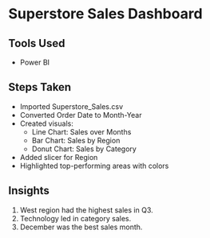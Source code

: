 # Superstore Sales Dashboard

## Tools Used
- Power BI

## Steps Taken
- Imported Superstore_Sales.csv
- Converted Order Date to Month-Year
- Created visuals:
  - Line Chart: Sales over Months
  - Bar Chart: Sales by Region
  - Donut Chart: Sales by Category
- Added slicer for Region
- Highlighted top-performing areas with colors

## Insights
1. West region had the highest sales in Q3.
2. Technology led in category sales.
3. December was the best sales month.
